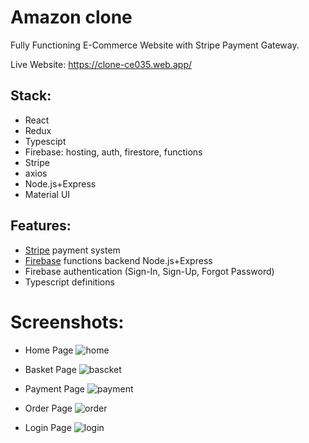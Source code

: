 # Amazon clone
Fully Functioning E-Commerce Website with Stripe Payment Gateway.

Live Website: https://clone-ce035.web.app/

## Stack:
- React
- Redux
- Typescipt
- Firebase: hosting, auth, firestore, functions
- Stripe
- axios 
- Node.js+Express
- Material UI

## Features:
- [Stripe](https://stripe.com/) payment system 
- [Firebase](https://firebase.google.com/) functions backend Node.js+Express
- Firebase authentication (Sign-In, Sign-Up, Forgot Password)
- Typescript definitions

# Screenshots:
- Home Page
![home](https://user-images.githubusercontent.com/50819295/123570888-b0ecbc80-d7fb-11eb-8e52-129c7acd01f5.png)
- Basket Page
![bascket](https://user-images.githubusercontent.com/50819295/123570893-b21de980-d7fb-11eb-91d7-f57134b3a99c.png)
- Payment Page
![payment](https://user-images.githubusercontent.com/50819295/123570897-b34f1680-d7fb-11eb-827f-3639d9ddad12.png)
- Order Page
![order](https://user-images.githubusercontent.com/50819295/124224217-ccc3cb80-db37-11eb-8095-9bfdace0a99d.png)

- Login Page
![login](https://user-images.githubusercontent.com/50819295/123570899-b4804380-d7fb-11eb-98ba-ff80398c00de.png)
